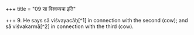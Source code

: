 +++
title = "09 सा विश्वव्यचा इति"

+++
9. He says sā viśvayacāḥ[^1] in connection with the second (cow); and sā viśvakarmā[^2] in connection with the third (cow).  

[^1-2]: TS I.1.3.k.b-c.  
